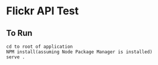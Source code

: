# Flickr API Test

## To Run
    cd to root of application
    NPM install(assuming Node Package Manager is installed)
    serve .